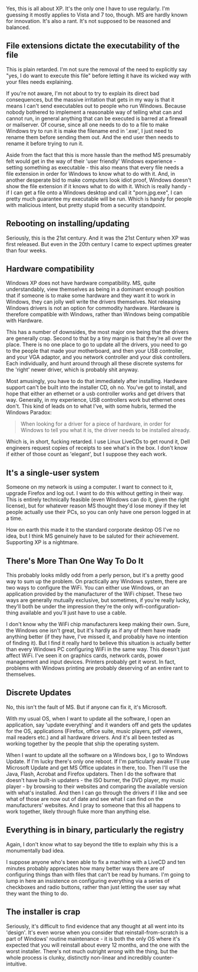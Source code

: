 Yes, this is all about XP. It's the only one I have to use regularly. I'm guessing it mostly applies to Vista and 7 too, though. MS are hardly known for innovation. It's also a rant. It's not supposed to be reasoned and balanced.

File extensions dictate the executability of the file
-----------------------------------------------------

This is plain retarded. I'm not sure the removal of the need to explicitly say "yes, I do want to execute this file" before letting it have its wicked way with your files needs explaining.

If you're not aware, I'm not about to try to explain its direct bad consequences, but the massive irritation that gets in my way is that it means I can't send executables out to people who run Windows. Because nobody bothered to implement a reasonable way of telling what can and cannot run, in general anything that can be executed is barred at a firewall or mailserver. Of course, since all one needs to do to a file to make Windows try to run it is make the filename end in '.exe', I just need to rename them before sending them out. And the end user then needs to rename it before trying to run it.

Aside from the fact that this is more hassle than the method MS presumably felt would get in the way of their 'user friendly' Windows experience - setting something as executable - this also means that every file needs a file extension in order for Windows to know what to do with it. And, in another desperate bid to make computers look idiot proof, Windows doesn't show the file extension if it knows what to do with it. Which is really handy - if I can get a file onto a Windows desktop and call it "porn.jpg.exe", I can pretty much guarantee my executable will be run. Which is handy for people with malicious intent, but pretty stupid from a security standpoint.

Rebooting on installing/updating
--------------------------------

Seriously, this is the 21st century. And it was the 21st Century when XP was first released. But even in the 20th century I came to expect uptimes greater than four weeks.

Hardware compatibility
----------------------

Windows XP does not have hardware compatibility. MS, quite understandably, view themselves as being in a dominant enough position that if someone is to make some hardware and they want it to work in Windows, they can jolly well write the drivers themselves. Not releasing Windows drivers is not an option for commodity hardware. Hardware is therefore compatible with Windows, rather than Windows being compatible with Hardware.

This has a number of downsides, the most major one being that the drivers are generally crap. Second to that by a tiny margin is that they're all over the place. There is no one place to go to update all the drivers, you need to go to the people that made your motherboard, and then your USB controller, and your VGA adaptor, and you network controller and your disk controllers. Each individually, and hunt around through all these discrete systems for the 'right' newer driver, which is probably shit anyway.

Most amusingly, you have to do that immediately after installing. Hardware support can't be built into the installer CD, oh no. You've got to install, and hope that either an ethernet or a usb controller works and get drivers that way. Generally, in my experience, USB controllers work but ethernet ones don't. This kind of leads on to what I've, with some hubris, termed the Windows Paradox:

> When looking for a driver for a piece of hardware, in order for Windows to tell you what it is, the driver needs to be installed already. 

Which is, in short, fucking retarded. I use Linux LiveCDs to get round it, Dell engineers request copies of receipts to see what's in the box. I don't know if either of those count as 'elegant', but I suppose they each work.

It's a single-user system
-------------------------

Someone on my network is using a computer. I want to connect to it, upgrade Firefox and log out. I want to do this without getting in their way. This is entirely technically feasible (even Windows can do it, given the right license), but for whatever reason MS thought they'd lose money if they let people actually use their PCs, so you can only have one person logged in at a time.

How on earth this made it to the standard corporate desktop OS I've no idea, but I think MS genuinely have to be saluted for their achievement. Supporting XP is a nightmare.

There's More Than One Way To Do It
----------------------------------

This probably looks mildly odd from a perly person, but it's a pretty good way to sum up the problem. On practically any Windows system, there are two ways to configure the WiFi. You can either use Windows, or an application provided by the manufacturer of the WiFi chipset. These two ways are generally mutually exclusive, but sometimes, if you're really lucky, they'll both be under the impression they're the only wifi-configuration-thing available and you'll just have to use a cable.

I don't know why the WiFi chip manufacturers keep making their own. Sure, the Windows one isn't great, but it's hardly as if any of them have made anything better (if they have, I've missed it, and probably have no intention of finding it). But I find it really hard to believe this situation is actually better than every Windows PC configuring WiFi in the same way. This doesn't just affect WiFi. I've seen it on graphics cards, network cards, power management and input devices. Printers probably get it worst. In fact, problems with Windows printing are probably deserving of an entire rant to themselves.

Discrete Updates
-----------------

No, this isn't the fault of MS. But if anyone can fix it, it's Microsoft.

With my usual OS, when I want to update all the software, I open an application, say 'update everything' and it wanders off and gets the updates for the OS, applications (Firefox, office suite, music players, pdf viewers, mail readers etc.) and all hardware drivers. And it's all been tested as working together by the people that ship the operating system.

When I want to update all the software on a Windows box, I go to Windows Update. If I'm lucky there's only one reboot. If I'm particularly awake I'll use Microsoft Update and get MS Office updates in there, too. Then I'll use the Java, Flash, Acrobat and Firefox updaters. Then I do the software that doesn't have built-in updaters - the ISO burner, the DVD player, my music player - by browsing to their websites and comparing the available version with what's installed. And then I can go through the drivers if I like and see what of those are now out of date and see what I can find on the manufacturers' websites. And I pray to someone that this all happens to work together, likely through fluke more than anything else.

Everything is in binary, particularly the registry
--------------------------------------------------

Again, I don't know what to say beyond the title to explain why this is a monumentally bad idea.

I suppose anyone who's been able to fix a machine with a LiveCD and ten minutes probably appreciates how many better ways there are of configuring things than with files that can't be read by humans. I'm going to lump in here an insistence on configuring everything via a series of checkboxes and radio buttons, rather than just letting the user say what they want the thing to do.

The installer is crap
---------------------

Seriously, it's difficult to find evidence that any thought at all went into its 'design'. It's even worse when you consider that reinstall-from-scratch is a part of Windows' routine maintenance - it is both the only OS where it's expected that you will reinstall about every 12 months, and the one with the worst installer. There's not much outright *wrong* with the thing, but the whole process is clunky, distinctly non-linear and incredibly counter-intuitive. 
